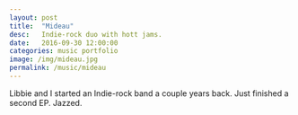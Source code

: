 ```yaml
---
layout: post
title:  "Mideau"
desc:   Indie-rock duo with hott jams.
date:   2016-09-30 12:00:00
categories: music portfolio
image: /img/mideau.jpg
permalink: /music/mideau
---
```


Libbie and I started an Indie-rock band a couple years back. Just finished a second EP. Jazzed.
